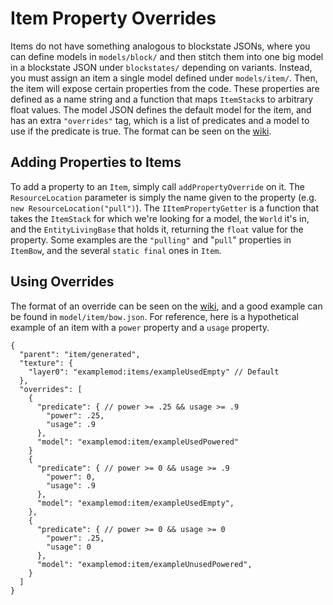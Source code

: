 Item Property Overrides
=======================

Items do not have something analogous to blockstate JSONs, where you can define models in `models/block/` and then stitch them into one big model in a blockstate JSON under `blockstates/` depending on variants. Instead, you must assign an item a single model defined under `models/item/`. Then, the item will expose certain properties from the code. These properties are defined as a name string and a function that maps `ItemStack`s to arbitrary float values. The model JSON defines the default model for the item, and has an extra `"overrides"` tag, which is a list of predicates and a model to use if the predicate is true. The format can be seen on the [wiki][].

Adding Properties to Items
--------------------------

To add a property to an `Item`, simply call `addPropertyOverride` on it. The `ResourceLocation` parameter is simply the name given to the property (e.g. `new ResourceLocation("pull")`). The `IItemPropertyGetter` is a function that takes the `ItemStack` for which we're looking for a model, the `World` it's in, and the `EntityLivingBase` that holds it, returning the `float` value for the property. Some examples are the `"pulling"` and "`pull`" properties in `ItemBow`, and the several `static final` ones in `Item`.

Using Overrides
---------------

The format of an override can be seen on the [wiki][], and a good example can be found in `model/item/bow.json`. For reference, here is a hypothetical example of an item with a `power` property and a `usage` property.

    {
      "parent": "item/generated",
      "texture": {
        "layer0": "examplemod:items/exampleUsedEmpty" // Default
      },
      "overrides": [
        {
          "predicate": { // power >= .25 && usage >= .9
            "power": .25,
            "usage": .9
          },
          "model": "examplemod:item/exampleUsedPowered"
        }
        {
          "predicate": { // power >= 0 && usage >= .9
            "power": 0,
            "usage": .9
          },
          "model": "examplemod:item/exampleUsedEmpty",
        },
        {
          "predicate": { // power >= 0 && usage >= 0
            "power": .25,
            "usage": 0
          },
          "model": "examplemod:item/exampleUnusedPowered",
        }
      ]
    }

[wiki]: http://minecraft.gamepedia.com/Model#Item_models
